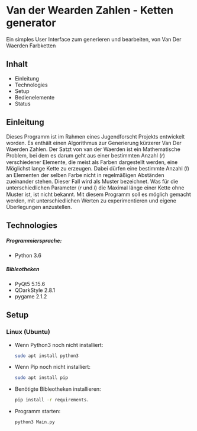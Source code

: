 # Van der Wearden Zahlen - Ketten generator
Ein simples User Interface zum generieren und bearbeiten, von Van Der Waerden Farbketten

## Inhalt
- Einleitung
- Technologies
- Setup
- Bedienelemente
- Status

## Einleitung
Dieses Programm ist im Rahmen eines Jugendforscht Projekts entwickelt worden. Es enthält einen Algorithmus zur Generierung kürzerer Van Der Waerden Zahlen. Der Satzt von van der Waerden ist ein Mathematische Problem, bei dem es darum geht aus einer bestimmten Anzahl (𝑟) verschiedener Elemente, die meist als Farben dargestellt werden, eine Möglichst lange Kette zu erzeugen. Dabei dürfen eine bestimmte Anzahl (𝑙) an Elementen der selben Farbe nicht in regelmäßigen Abständen zueinander stehen. Dieser Fall wird als Muster bezeichnet. Was für die unterschiedlichen Parameter (𝑟 und 𝑙) die Maximal länge einer Kette ohne Muster ist, ist nicht bekannt. Mit diesem Programm soll es möglich gemacht werden, mit unterschiedlichen Werten zu experimentieren und eigene Überlegungen anzustellen. 

## Technologies
##### Programmiersprache:
- Python 3.6
##### Bibleotheken
- PyQt5 5.15.6
- QDarkStyle 2.8.1
- pygame 2.1.2

## Setup
### Linux (Ubuntu)
- Wenn Python3 noch nicht installiert: 
  ```sh
  sudo apt install python3
- Wenn Pip noch nicht installiert:
  ```sh
  sudo apt install pip
- Benötigte Bibleotheken installieren: 
  ```sh
  pip install -r requirements.
- Programm starten:
  ```sh
  python3 Main.py
